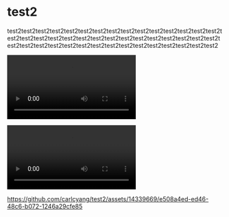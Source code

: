 # test2
test2test2test2test2test2test2test2test2test2test2test2test2test2test2test2test2test2test2test2test2test2test2test2test2test2test2test2test2test2test2test2test2test2test2test2test2test2test2test2test2test2test2test2test2test2


<video src="video.mp4" controls>fdfs</video>

<video src="1234.mp4" controls>fdfs2222</video>


https://github.com/carlcyang/test2/assets/14339669/e508a4ed-ed46-48c6-b072-1246a29cfe85


